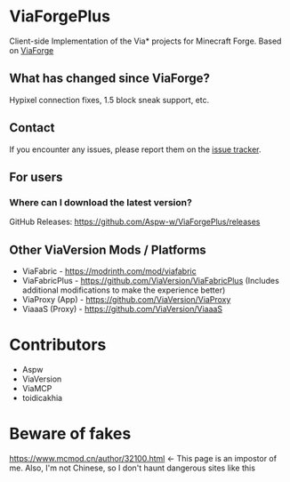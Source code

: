 # ViaForgePlus
Client-side Implementation of the Via* projects for Minecraft Forge. Based on [ViaForge](https://github.com/ViaVersion/ViaForge)

## What has changed since ViaForge?
Hypixel connection fixes, 1.5 block sneak support, etc.

## Contact
If you encounter any issues, please report them on the
[issue tracker](https://github.com/Aspw-w/ViaForgePlus/issues).

## For users
### Where can I download the latest version?
GitHub Releases: https://github.com/Aspw-w/ViaForgePlus/releases

## Other ViaVersion Mods / Platforms
- ViaFabric - https://modrinth.com/mod/viafabric
- ViaFabricPlus - https://github.com/ViaVersion/ViaFabricPlus (Includes additional modifications to make the experience better)
- ViaProxy (App) - https://github.com/ViaVersion/ViaProxy
- ViaaaS (Proxy) - https://github.com/ViaVersion/ViaaaS

# Contributors
- Aspw
- ViaVersion
- ViaMCP
- toidicakhia

# Beware of fakes
https://www.mcmod.cn/author/32100.html <- This page is an impostor of me. Also, I'm not Chinese, so I don't haunt dangerous sites like this